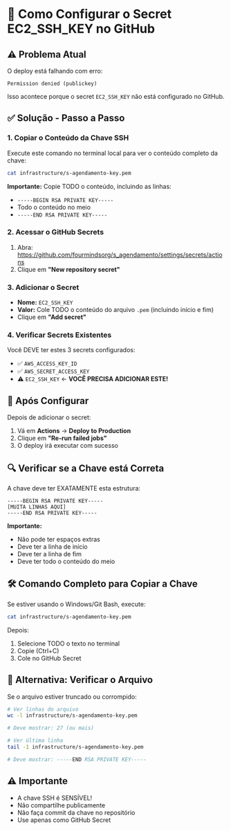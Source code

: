 # 🔐 Como Configurar o Secret EC2_SSH_KEY no GitHub

## ⚠️ Problema Atual

O deploy está falhando com erro:
```
Permission denied (publickey)
```

Isso acontece porque o secret `EC2_SSH_KEY` não está configurado no GitHub.

## ✅ Solução - Passo a Passo

### 1. Copiar o Conteúdo da Chave SSH

Execute este comando no terminal local para ver o conteúdo completo da chave:

```bash
cat infrastructure/s-agendamento-key.pem
```

**Importante:** Copie TODO o conteúdo, incluindo as linhas:
- `-----BEGIN RSA PRIVATE KEY-----`
- Todo o conteúdo no meio
- `-----END RSA PRIVATE KEY-----`

### 2. Acessar o GitHub Secrets

1. Abra: https://github.com/fourmindsorg/s_agendamento/settings/secrets/actions
2. Clique em **"New repository secret"**

### 3. Adicionar o Secret

- **Nome:** `EC2_SSH_KEY`
- **Valor:** Cole TODO o conteúdo do arquivo `.pem` (incluindo início e fim)
- Clique em **"Add secret"**

### 4. Verificar Secrets Existentes

Você DEVE ter estes 3 secrets configurados:
- ✅ `AWS_ACCESS_KEY_ID` 
- ✅ `AWS_SECRET_ACCESS_KEY`
- ⚠️ `EC2_SSH_KEY` ← **VOCÊ PRECISA ADICIONAR ESTE!**

## 🚀 Após Configurar

Depois de adicionar o secret:
1. Vá em **Actions** → **Deploy to Production**
2. Clique em **"Re-run failed jobs"**
3. O deploy irá executar com sucesso

## 🔍 Verificar se a Chave está Correta

A chave deve ter EXATAMENTE esta estrutura:

```
-----BEGIN RSA PRIVATE KEY-----
[MUITA LINHAS AQUI]
-----END RSA PRIVATE KEY-----
```

**Importante:** 
- Não pode ter espaços extras
- Deve ter a linha de início
- Deve ter a linha de fim
- Deve ter todo o conteúdo do meio

## 🛠️ Comando Completo para Copiar a Chave

Se estiver usando o Windows/Git Bash, execute:

```bash
cat infrastructure/s-agendamento-key.pem
```

Depois:
1. Selecione TODO o texto no terminal
2. Copie (Ctrl+C)
3. Cole no GitHub Secret

## 📝 Alternativa: Verificar o Arquivo

Se o arquivo estiver truncado ou corrompido:

```bash
# Ver linhas do arquivo
wc -l infrastructure/s-agendamento-key.pem

# Deve mostrar: 27 (ou mais)

# Ver última linha
tail -1 infrastructure/s-agendamento-key.pem

# Deve mostrar: -----END RSA PRIVATE KEY-----
```

## ⚠️ Importante

- A chave SSH é SENSÍVEL!
- Não compartilhe publicamente
- Não faça commit da chave no repositório
- Use apenas como GitHub Secret

